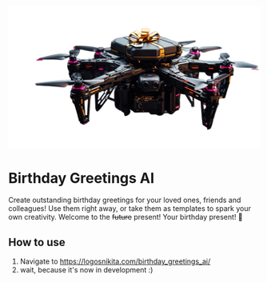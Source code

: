 ![Copter with a present](docs/copter_leonardo_no_bg.png)

# Birthday Greetings AI

Create outstanding birthday greetings for your loved ones, friends and colleagues! 
Use them right away, or take them as templates to spark your own creativity. 
Welcome to the ~~future~~ present! Your birthday present! 🎁

## How to use

1. Navigate to https://logosnikita.com/birthday_greetings_ai/
2. wait, because it's now in development :)